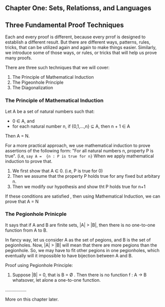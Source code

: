 Chapter One: Sets, Relationss, and Languages
-----------

## Three Fundamental Proof Techniques

Each and every proof is different, because every prrof is designed to establish a different result. But there are different ways, patterns, rules, tricks, that can be utilized again and again to make things easier. Similarly, we introduce some of those ways, or rules, or tricks that will help us prove many proofs.

There are three such techniques that we will cover:
1. The Principle of Mathematical Induction
2. The Pigeonhole Principle
3. The Diagonalization


### The Principle of Mathematical Induction

Let A be a set of natural numbers such that: 
- 0 ∈ A, and
- for each natural number n, if {0,1,...,n} ⊆ A, then n + 1 ∈ A

Then A = N.

For a more practical approach, we use mathematical induction to prove assertions of the following form: "For all natural numbers n, property P is true". (i.e, `say A =  {n : P is true for n}` When we apply mathematical induction to prove that. 

1. We first show that A ∈ 0. (i.e, P is true for 0)
2. Then we assume that the property P holds true for any fixed but arbitary n.
3. Then we modify our hypothesis and show tht P holds true for n+1

If these conditions are satisfied , then using Mathematical Induction, we can prove that A = N

### The Pegionhole Prinicple

It says that if A and B are finite sets, |A| > |B|, then there is no one-to-one function from A to B. 

In fancy way, let us consider A as the set of pegions, and B is the set of pegionholes. Now, |A| > |B| will mean that there are more pegions than the pegionhole. So, we may have to fit other pegions in one pegionholes, which eventually will it impossible to have bijection between A and B.

Proof using Pegionhole Principle: 
1. Suppose |B| = 0, that is B = Ø . Then there is no function f : A -> B whatsover, let alone a one-to-one function.

.................

More on this chapter later.

